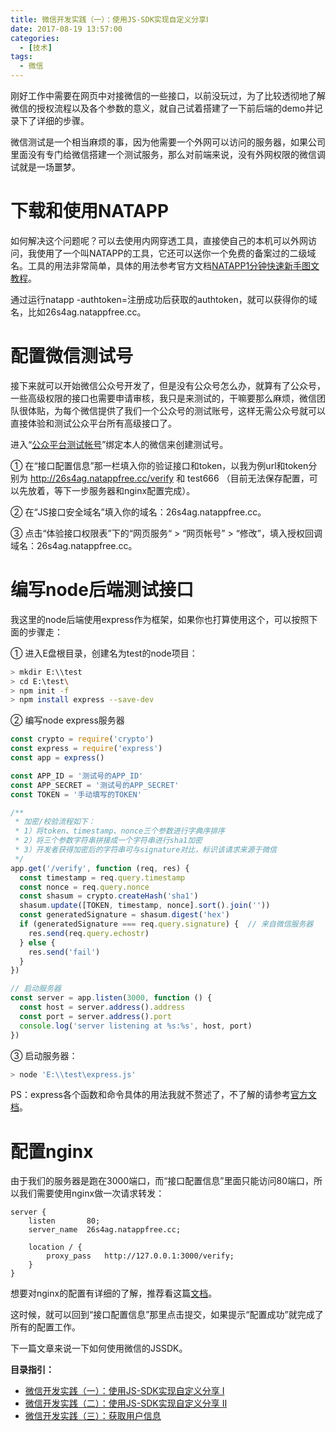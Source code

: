 ```yaml
---
title: 微信开发实践（一）：使用JS-SDK实现自定义分享Ⅰ
date: 2017-08-19 13:57:00
categories:
  - [技术]
tags:
  - 微信
---
```

刚好工作中需要在网页中对接微信的一些接口，以前没玩过，为了比较透彻地了解微信的授权流程以及各个参数的意义，就自己试着搭建了一下前后端的demo并记录下了详细的步骤。

微信测试是一个相当麻烦的事，因为他需要一个外网可以访问的服务器，如果公司里面没有专门给微信搭建一个测试服务，那么对前端来说，没有外网权限的微信调试就是一场噩梦。
<!-- more -->
# 下载和使用NATAPP

如何解决这个问题呢？可以去使用内网穿透工具，直接使自己的本机可以外网访问，我使用了一个叫NATAPP的工具，它还可以送你一个免费的备案过的二级域名。工具的用法非常简单，具体的用法参考官方文档[NATAPP1分钟快速新手图文教程](https://natapp.cn/article/natapp_newbie)。

通过运行natapp -authtoken=注册成功后获取的authtoken，就可以获得你的域名，比如26s4ag.natappfree.cc。

# 配置微信测试号

接下来就可以开始微信公众号开发了，但是没有公众号怎么办，就算有了公众号，一些高级权限的接口也需要申请审核，我只是来测试的，干嘛要那么麻烦，微信团队很体贴，为每个微信提供了我们一个公众号的测试账号，这样无需公众号就可以直接体验和测试公众平台所有高级接口了。

进入“[公众平台测试帐号](http://mp.weixin.qq.com/debug/cgi-bin/sandbox?t=sandbox/login)”绑定本人的微信来创建测试号。

① 在“接口配置信息”那一栏填入你的验证接口和token，以我为例url和token分别为 http://26s4ag.natappfree.cc/verify 和 test666 （目前无法保存配置，可以先放着，等下一步服务器和nginx配置完成）。

② 在“JS接口安全域名”填入你的域名：26s4ag.natappfree.cc。

③ 点击“体验接口权限表”下的“网页服务“ > “网页帐号” \> “修改”，填入授权回调域名：26s4ag.natappfree.cc。

# 编写node后端测试接口

我这里的node后端使用express作为框架，如果你也打算使用这个，可以按照下面的步骤走：

① 进入E盘根目录，创建名为test的node项目：

```bash
> mkdir E:\\test
> cd E:\test\
> npm init -f
> npm install express --save-dev
```

② 编写node express服务器

```javascript
const crypto = require('crypto')
const express = require('express')
const app = express()

const APP_ID = '测试号的APP_ID'
const APP_SECRET = '测试号的APP_SECRET'
const TOKEN = '手动填写的TOKEN'

/**
 * 加密/校验流程如下：
 * 1）将token、timestamp、nonce三个参数进行字典序排序
 * 2）将三个参数字符串拼接成一个字符串进行sha1加密
 * 3）开发者获得加密后的字符串可与signature对比，标识该请求来源于微信
 */
app.get('/verify', function (req, res) {
  const timestamp = req.query.timestamp
  const nonce = req.query.nonce
  const shasum = crypto.createHash('sha1')
  shasum.update([TOKEN, timestamp, nonce].sort().join(''))
  const generatedSignature = shasum.digest('hex')
  if (generatedSignature === req.query.signature) {  // 来自微信服务器
    res.send(req.query.echostr)
  } else {
    res.send('fail')
  }
})

// 启动服务器
const server = app.listen(3000, function () {
  const host = server.address().address
  const port = server.address().port
  console.log('server listening at %s:%s', host, port)
})

```

③ 启动服务器：

```bash
> node 'E:\\test\express.js'
```

PS：express各个函数和命令具体的用法我就不赘述了，不了解的请参考[官方文档](http://www.expressjs.com.cn/)。

# 配置nginx

由于我们的服务器是跑在3000端口，而“接口配置信息”里面只能访问80端口，所以我们需要使用nginx做一次请求转发：

```nginx
server {
    listen       80;
    server_name  26s4ag.natappfree.cc;

    location / {
        proxy_pass   http://127.0.0.1:3000/verify;
    }
}
```

想要对nginx的配置有详细的了解，推荐看这篇[文档](http://www.nginx.cn/doc/index.html)。

这时候，就可以回到“接口配置信息”那里点击提交，如果提示“配置成功”就完成了所有的配置工作。

下一篇文章来说一下如何使用微信的JSSDK。

**目录指引：**

-   [微信开发实践（一）：使用JS-SDK实现自定义分享 Ⅰ](https://my.oschina.net/codingDog/blog/1516659)
-   [微信开发实践（二）：使用JS-SDK实现自定义分享 Ⅱ](https://my.oschina.net/codingDog/blog/1538112)
-   [微信开发实践（三）：获取用户信息](https://my.oschina.net/codingDog/blog/1554294)